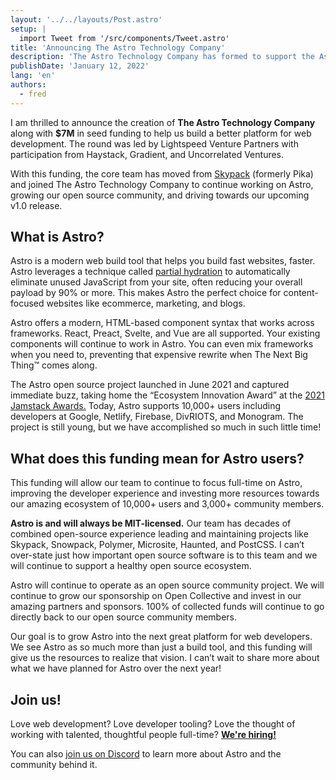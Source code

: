```yaml
---
layout: '../../layouts/Post.astro'
setup: |
  import Tweet from '/src/components/Tweet.astro'
title: 'Announcing The Astro Technology Company'
description: 'The Astro Technology Company has formed to support the Astro open source project and build a better platform for web developers everywhere.'
publishDate: 'January 12, 2022'
lang: 'en'
authors: 
  - fred
---
```



I am thrilled to announce the creation of **The Astro Technology Company** along with **$7M** in seed funding to help us build a better platform for web development. The round was led by Lightspeed Venture Partners with participation from Haystack, Gradient, and Uncorrelated Ventures. 

With this funding, the core team has moved from [Skypack](https://www.skypack.dev/) (formerly Pika) and joined The Astro Technology Company to continue working on Astro, growing our open source community, and driving towards our upcoming v1.0 release.

## **What is Astro?**

Astro is a modern web build tool that helps you build fast websites, faster. Astro leverages a technique called [partial hydration](https://docs.astro.build/en/core-concepts/component-hydration/) to automatically eliminate unused JavaScript from your site, often reducing your overall payload by 90% or more. This makes Astro the perfect choice for content-focused websites like ecommerce, marketing, and blogs.

Astro offers a modern, HTML-based component syntax that works across frameworks. React, Preact, Svelte, and Vue are all supported. Your existing components will continue to work in Astro. You can even mix frameworks when you need to, preventing that expensive rewrite when The Next Big Thing™️ comes along.

The Astro open source project launched in June 2021 and captured immediate buzz, taking home the “Ecosystem Innovation Award” at the [2021 Jamstack Awards.](https://jamstackconf.com/jammies/) Today, Astro supports 10,000+ users including developers at Google, Netlify, Firebase, DivRIOTS, and Monogram. The project is still young, but we have accomplished so much in such little time!

## What does this funding mean for Astro users?

This funding will allow our team to continue to focus full-time on Astro, improving the developer experience and investing more resources towards our amazing ecosystem of 10,000+ users and 3,000+ community members. 

**Astro is and will always be MIT-licensed.** Our team has decades of combined open-source experience leading and maintaining projects like Skypack, Snowpack, Polymer, Microsite, Haunted, and PostCSS. I can’t over-state just how important open source software is to this team and we will continue to support a healthy open source ecosystem.

Astro will continue to operate as an open source community project. We will continue to grow our sponsorship on Open Collective and invest in our amazing partners and sponsors. 100% of collected funds will continue to go directly back to our open source community members.

Our goal is to grow Astro into the next great platform for web developers. We see Astro as so much more than just a build tool, and this funding will give us the resources to realize that vision. I can’t wait to share more about what we have planned for Astro over the next year!

## Join us!

Love web development? Love developer tooling? Love the thought of working with talented, thoughtful people full-time? [**We're hiring!**](/company)

You can also [join us on Discord](https://astro.build/chat) to learn more about Astro and the community behind it.

